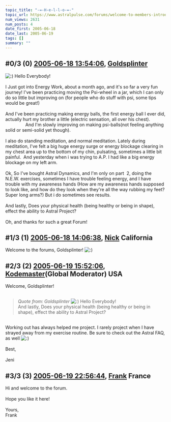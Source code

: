 ```yaml
---
topic_title: "-=-H-e-l-l-o-=-"
topic_url: https://www.astralpulse.com/forums/welcome-to-members-introductions!/h-e-l-l-o
num_views: 2631
num_posts: 4
date_first: 2005-06-18
date_last: 2005-06-19
tags: []
summary: ""
---
```


## \#0/3 (0) [2005-06-18 13:54:06](https://www.astralpulse.com/forums/index.php?msg=167097), [Goldsplinter](https://www.astralpulse.com/forums/profile/?u=9188)  ##
<section>
<img alt=":)" class="smiley" src="https://www.astralpulse.com/forums/Smileys/fugue/smiley.png" title="Smiley"/>
Hello Everybody!
<br>
<br>
I Just got into Energy Work, about a month ago, and it's so far a very fun journey! I've been practicing moving the Psi-wheel in a jar, which I can only do so little but improving on (for people who do stuff with psi, some tips would be great!)
<br>
<br>
And I've been practicing making energy balls, the first energy ball I ever did, actually hurt my brother a little (electric sensation, all over his chest).                             And I'm slowly improving on making psi-balls(not feeling anything solid or semi-solid yet though).
<br>
<br>
I also do standing meditation, and normal meditation. Lately during meditation, I've felt a big huge energy surge or energy blockage clearing in my chest area up to the bottom of my chin, pulsating, sometimes a little bit painful.  And yesterday when i was trying to A.P. I had like a big energy blockage on my left arm.
<br>
<br>
Ok, So I've bought Astral Dynamics, and I'm only on part  2, doing the N.E.W. exercises, sometimes I have trouble feeling energy, and I have trouble with my awareness hands (How are my awareness hands supposed to look like, and how do they look when they're all the way rubbing my feet?Super long arms?) But i do sometimes see results.
<br>
<br>
And lastly, Does your physical health (being healthy or being in shape), effect the ability to Astral Project?
<br>
<br>
Oh, and thanks for such a great Forum!
</section>

## \#1/3 (1) [2005-06-18 14:06:38](https://www.astralpulse.com/forums/index.php?msg=167108), [Nick](https://www.astralpulse.com/forums/profile/?u=2080) California ##
<section>
Welcome to the forums, Goldsplinter!
<img alt=":)" class="smiley" src="https://www.astralpulse.com/forums/Smileys/fugue/smiley.png" title="Smiley"/>
</section>

## \#2/3 (2) [2005-06-19 15:52:06](https://www.astralpulse.com/forums/index.php?msg=167240), [Kodemaster](https://www.astralpulse.com/forums/profile/?u=426)(Global Moderator) USA ##
<section>
Welcome, Goldsplinter!
<br>
<br>
<blockquote class="bbc_standard_quote">
 <cite>
  Quote from: Goldsplinter
 </cite>
 <img alt=":)" class="smiley" src="https://www.astralpulse.com/forums/Smileys/fugue/smiley.png" title="Smiley"/>
 Hello Everybody!
 <br>
 And lastly, Does your physical health (being healthy or being in shape), effect the ability to Astral Project?
</blockquote>
<br>
Working out has always helped me project. I rarely project when I have strayed away from my exercise routine. Be sure to check out the Astral FAQ, as well
<img alt=":)" class="smiley" src="https://www.astralpulse.com/forums/Smileys/fugue/smiley.png" title="Smiley"/>
<br>
<br>
Best,
<br>
<br>
Jeni
</section>

## \#3/3 (3) [2005-06-19 22:56:44](https://www.astralpulse.com/forums/index.php?msg=167280), [Frank](https://www.astralpulse.com/forums/profile/?u=359) France ##
<section>
Hi and welcome to the forum.
<br>
<br>
Hope you like it here!
<br>
<br>
Yours,
<br>
Frank
</section>